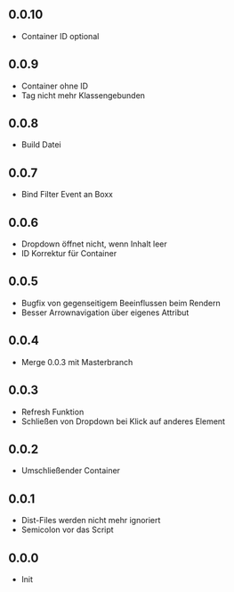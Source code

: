 ## 0.0.10
- Container ID optional

## 0.0.9
- Container ohne ID
- Tag nicht mehr Klassengebunden

## 0.0.8
- Build Datei

## 0.0.7
- Bind Filter Event an Boxx

## 0.0.6
- Dropdown öffnet nicht, wenn Inhalt leer
- ID Korrektur für Container

## 0.0.5
- Bugfix von gegenseitigem Beeinflussen beim Rendern
- Besser Arrownavigation über eigenes Attribut

## 0.0.4
- Merge 0.0.3 mit Masterbranch

## 0.0.3
- Refresh Funktion
- Schließen von Dropdown bei Klick auf anderes Element

## 0.0.2
- Umschließender Container

## 0.0.1
- Dist-Files werden nicht mehr ignoriert
- Semicolon vor das Script

## 0.0.0
- Init
